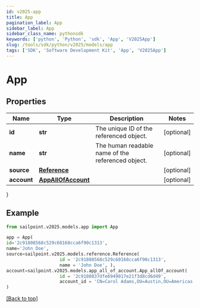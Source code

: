 ```yaml
---
id: v2025-app
title: App
pagination_label: App
sidebar_label: App
sidebar_class_name: pythonsdk
keywords: ['python', 'Python', 'sdk', 'App', 'V2025App'] 
slug: /tools/sdk/python/v2025/models/app
tags: ['SDK', 'Software Development Kit', 'App', 'V2025App']
---
```


# App


## Properties

Name | Type | Description | Notes
------------ | ------------- | ------------- | -------------
**id** | **str** | The unique ID of the referenced object. | [optional] 
**name** | **str** | The human readable name of the referenced object. | [optional] 
**source** | [**Reference**](reference) |  | [optional] 
**account** | [**AppAllOfAccount**](app-all-of-account) |  | [optional] 
}

## Example

```python
from sailpoint.v2025.models.app import App

app = App(
id='2c91808568c529c60168cca6f90c1313',
name='John Doe',
source=sailpoint.v2025.models.reference.Reference(
                    id = '2c91808568c529c60168cca6f90c1313', 
                    name = 'John Doe', ),
account=sailpoint.v2025.models.app_all_of_account.App_allOf_account(
                    id = '2c9180837dfe6949017e21f3d8cd6d49', 
                    account_id = 'CN=Carol Adams,OU=Austin,OU=Americas,OU=Demo,DC=seri,DC=sailpointdemo,DC=com', )
)

```
[[Back to top]](#) 

